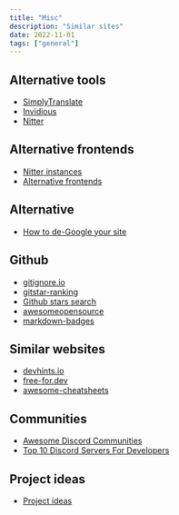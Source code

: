 ```yaml
---
title: "Misc"
description: "Similar sites"
date: 2022-11-01
tags: ["general"]
---
```


<cc>

<div>

## Alternative tools

- [SimplyTranslate](https://simplytranslate.org/)
- [Invidious](https://invidious.snopyta.org/)
- [Nitter](https://nitter.net/)

</div>


<div>

## Alternative frontends

- [Nitter instances](https://github.com/xnaas/nitter-instances)
- [Alternative frontends](https://github.com/digitalblossom/alternative-frontends)

</div>

<div>

## Alternative

- [How to de-Google your site](https://markosaric.com/degoogleify/)

</div>

<div>

## Github

- [gitignore.io](gitignore.io)
- [gitstar-ranking](https://gitstar-ranking.com/)
- [Github stars search](https://github.com/search?o=desc&q=stars%3A%3E1&s=stars&type=Repositories)
- [awesomeopensource](https://awesomeopensource.com/projects/)
- [markdown-badges](https://github.com/Ileriayo/markdown-badges)

</div>

<div>

## Similar websites

- [devhints.io](https://devhints.io/)
- [free-for.dev](https://free-for.dev)
- [awesome-cheatsheets](https://lecoupa.github.io/awesome-cheatsheets/)

</div>

<div>

## Communities

- [Awesome Discord Communities](https://github.com/mhxion/awesome-discord-communities)
- [Top 10 Discord Servers For Developers](https://dev.to/htnguy/top-10-discord-servers-for-developers-559o)

</div>

<div>

## Project ideas

- [Project ideas](https://gist.github.com/MWins/41c6fec2122dd47fdfaca31924647499)

</div>

</cc>
